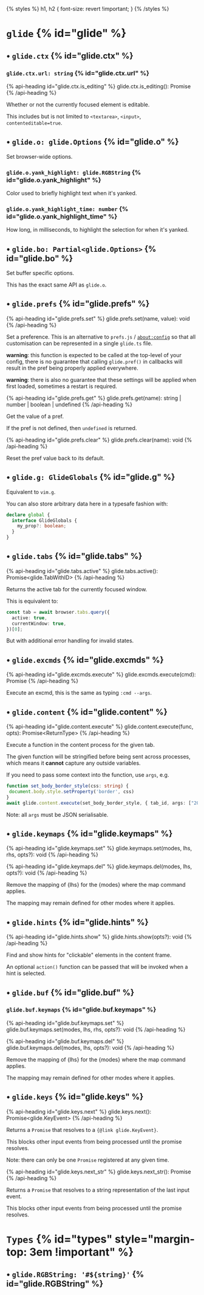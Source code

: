 {% styles %}
h1, h2 {
font-size: revert !important;
}
{% /styles %}

# `glide` {% id="glide" %}


## • `glide.ctx` {% id="glide.ctx" %}

### `glide.ctx.url: string` {% id="glide.ctx.url" %}



{% api-heading id="glide.ctx.is_editing" %}
glide.ctx.is_editing(): Promise<boolean>
{% /api-heading %}


Whether or not the currently focused element is editable.

This includes but is not limited to `<textarea>`, `<input>`, `contenteditable=true`.
## • `glide.o: glide.Options` {% id="glide.o" %}

Set browser-wide options.

### `glide.o.yank_highlight: glide.RGBString` {% id="glide.o.yank_highlight" %}

Color used to briefly highlight text when it's yanked.


### `glide.o.yank_highlight_time: number` {% id="glide.o.yank_highlight_time" %}

How long, in milliseconds, to highlight the selection for when it's yanked.


## • `glide.bo: Partial<glide.Options>` {% id="glide.bo" %}

Set buffer specific options.

This has the exact same API as `glide.o`.

## • `glide.prefs` {% id="glide.prefs" %}


{% api-heading id="glide.prefs.set" %}
glide.prefs.set(name, value): void
{% /api-heading %}


Set a preference. This is an alternative to `prefs.js` / [`about:config`](https://support.mozilla.org/en-US/kb/about-config-editor-firefox) so
that all customisation can be represented in a single `glide.ts` file.

**warning**: this function is expected to be called at the top-level of your config, there is no guarantee that calling `glide.pref()` in callbacks
             will result in the pref being properly applied everywhere.

**warning**: there is also no guarantee that these settings will be applied when first loaded, sometimes a restart is required.

{% api-heading id="glide.prefs.get" %}
glide.prefs.get(name): string | number | boolean | undefined
{% /api-heading %}


Get the value of a pref.

If the pref is not defined, then `undefined` is returned.

{% api-heading id="glide.prefs.clear" %}
glide.prefs.clear(name): void
{% /api-heading %}


Reset the pref value back to its default.
## • `glide.g: GlideGlobals` {% id="glide.g" %}

Equivalent to `vim.g`.

You can also store arbitrary data here in a typesafe fashion with:
```ts
declare global {
  interface GlideGlobals {
    my_prop?: boolean;
  }
}
```

## • `glide.tabs` {% id="glide.tabs" %}


{% api-heading id="glide.tabs.active" %}
glide.tabs.active(): Promise<glide.TabWithID>
{% /api-heading %}


Returns the active tab for the currently focused window.

This is equivalent to:
```ts
const tab = await browser.tabs.query({
  active: true,
  currentWindow: true,
})[0];
```
But with additional error handling for invalid states.
## • `glide.excmds` {% id="glide.excmds" %}


{% api-heading id="glide.excmds.execute" %}
glide.excmds.execute(cmd): Promise<void>
{% /api-heading %}


Execute an excmd, this is the same as typing `:cmd --args`.
## • `glide.content` {% id="glide.content" %}


{% api-heading id="glide.content.execute" %}
glide.content.execute(func, opts): Promise<ReturnType<F>>
{% /api-heading %}


Execute a function in the content process for the given tab.

The given function will be stringified before being sent across processes, which
means it **cannot** capture any outside variables.

If you need to pass some context into the function, use `args`, e.g.

```ts
function set_body_border_style(css: string) {
 document.body.style.setProperty('border', css)
}
await glide.content.execute(set_body_border_style, { tab_id, args: ["20px dotted pink"] })
```

Note: all `args` must be JSON serialisable.
## • `glide.keymaps` {% id="glide.keymaps" %}


{% api-heading id="glide.keymaps.set" %}
glide.keymaps.set(modes, lhs, rhs, opts?): void
{% /api-heading %}



{% api-heading id="glide.keymaps.del" %}
glide.keymaps.del(modes, lhs, opts?): void
{% /api-heading %}


Remove the mapping of {lhs} for the {modes} where the map command applies.

The mapping may remain defined for other modes where it applies.
## • `glide.hints` {% id="glide.hints" %}


{% api-heading id="glide.hints.show" %}
glide.hints.show(opts?): void
{% /api-heading %}


Find and show hints for "clickable" elements in the content frame.

An optional `action()` function can be passed that will be invoked when
a hint is selected.
## • `glide.buf` {% id="glide.buf" %}

### `glide.buf.keymaps` {% id="glide.buf.keymaps" %}


{% api-heading id="glide.buf.keymaps.set" %}
glide.buf.keymaps.set(modes, lhs, rhs, opts?): void
{% /api-heading %}



{% api-heading id="glide.buf.keymaps.del" %}
glide.buf.keymaps.del(modes, lhs, opts?): void
{% /api-heading %}


Remove the mapping of {lhs} for the {modes} where the map command applies.

The mapping may remain defined for other modes where it applies.
## • `glide.keys` {% id="glide.keys" %}


{% api-heading id="glide.keys.next" %}
glide.keys.next(): Promise<glide.KeyEvent>
{% /api-heading %}


Returns a `Promise` that resolves to a `{@link glide.KeyEvent}`.

This blocks other input events from being processed until the promise resolves.

Note: there can only be one `Promise` registered at any given time.

{% api-heading id="glide.keys.next_str" %}
glide.keys.next_str(): Promise<string>
{% /api-heading %}


Returns a `Promise` that resolves to a string representation of the last input event.

This blocks other input events from being processed until the promise resolves.

# `Types` {% id="types" style="margin-top: 3em !important" %}

## • `glide.RGBString: '#${string}'` {% id="glide.RGBString" %}
